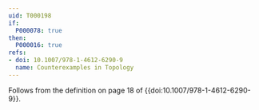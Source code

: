 ```yaml
---
uid: T000198
if:
  P000078: true
then:
  P000016: true
refs:
- doi: 10.1007/978-1-4612-6290-9
  name: Counterexamples in Topology
---
```


Follows from the definition on page 18 of {{doi:10.1007/978-1-4612-6290-9}}.
